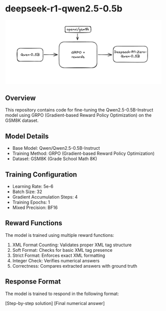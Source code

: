 # deepseek-r1-qwen2.5-0.5b

![Training Results](train.png)

## Overview
This repository contains code for fine-tuning the Qwen2.5-0.5B-Instruct model using GRPO (Gradient-based Reward Policy Optimization) on the GSM8K dataset.

## Model Details
- Base Model: Qwen/Qwen2.5-0.5B-Instruct
- Training Method: GRPO (Gradient-based Reward Policy Optimization)
- Dataset: GSM8K (Grade School Math 8K)

## Training Configuration
- Learning Rate: 5e-6
- Batch Size: 32
- Gradient Accumulation Steps: 4
- Training Epochs: 1
- Mixed Precision: BF16

## Reward Functions
The model is trained using multiple reward functions:
1. XML Format Counting: Validates proper XML tag structure
2. Soft Format: Checks for basic XML tag presence
3. Strict Format: Enforces exact XML formatting
4. Integer Check: Verifies numerical answers
5. Correctness: Compares extracted answers with ground truth

## Response Format
The model is trained to respond in the following format:

<reasoning>
[Step-by-step solution]
</reasoning>
<answer>
[Final numerical answer]
</answer>
